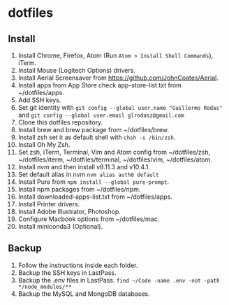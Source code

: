 # dotfiles

## Install
1. Install Chrome, Firefox, Atom (Run `Atom > Install Shell Commands`), iTerm.
2. Install Mouse (Logitech Options) drivers.
3. Install Aerial Screensaver from https://github.com/JohnCoates/Aerial.
4. Install apps from App Store check app-store-list.txt from ~/dotfiles/apps.
5. Add SSH keys.
6. Set git identity with `git config --global user.name "Guillermo Rodas"` and `git config --global user.email glrodasz@gmail.com` 
7. Clone this dotfiles repository.
8. Install brew and brew package from ~/dotfiles/brew.
9. Install zsh set it as default shell with `chsh -s /bin/zsh`.
10. Install Oh My Zsh.
11. Set zsh, iTerm, Terminal, Vim and Atom config from ~/dotfiles/zsh, ~/dotfiles/iterm, ~/dotfiles/terminal, ~/dotfiles/vim, ~/dotfiles/atom.
12. Install nvm and then install v8.11.3 and v10.4.1.
13. Set default alias in nvm `nvm alias auth0 default`
14. Install Pure from `npm install --global pure-prompt`.
15. Install npm packages from ~/dotfiles/npm.
16. Install downloaded-apps-list.txt from ~/dotfiles/apps.
17. Install Printer drivers.
18. Install Adobe Illustrator, Photoshop.
19. Configure Macbook options from ~/dotfiles/mac.
20. Install miniconda3 (Optional).

## Backup
1. Follow the instructions inside each folder.
2. Backup the SSH keys in LastPass.
3. Backup the .env files in LastPass. `find ~/Code -name .env -not -path */node_modules/**`
4. Backup the MySQL and MongoDB databases.
